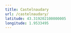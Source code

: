 ```yaml
---
title: Castelnaudary
url: /castelnaudary/
latitude: 43.319202100000005
longitude: 1.9533495
---
```

